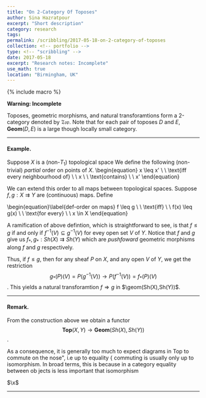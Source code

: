 ```yaml
---
title: "On 2-Category Of Toposes"
author: Sina Hazratpour
excerpt: "Short description"
category: research
tags: 
permalink: /scribbling/2017-05-18-on-2-category-of-toposes
collection: <!-- portfolio -->
type: <!-- "scribbling" -->
date: 2017-05-18
excerpt: "Research notes: Incomplete"
use_math: true
location: "Birmingham, UK"
---
```


{% include macro %}

**Warning: Incomplete**

Toposes, geometric morphisms, and natural transforamtions form a 2-category denoted by $\mathfrak{Top}$. Note that for each pair of toposes $D$ and $E$, $\mathbf{Geom}(D,E)$ is a large though locally small category. 

------------------------------------------------------------------




#### Example.  
Suppose $X$ is a (non-$T_1$) topological space  We define the following (non-trivial) _partial_ order on points of $X$. 
 \begin{equation} 
 x \leq x'  \ \ \text{iff every neighbourhood of} \ \ x  \ \ \text{contains} \ \ x'
 \end{equation}
 
We can extend this order to all maps between topological spaces. Suppose $f,g: X \rightrightarrows Y$ are (continuous) maps. Define



\begin{equation}\label{def-order on maps}
 f \leq g  \ \  \text{iff} \ \ f(x) \leq g(x) \ \ \text{for every} \ \  x \in X 
\end{equation} 



A ramification of above defintion, which is straightforward to see, is that $f \leq g$ if and only if $f^{-1} (V) \subseteq g^{-1}(V)$ for evey open set $V$ of $Y$.  Notice that $f$ and $g$ give us $f_{\ast},g_{\ast}: Sh(X) \rightrightarrows Sh(Y)$ which are _pushfoward_ geometric morphisms along $f$ and $g$ respectively. 

Thus, if $f \leq g$, then  for any sheaf $P$ on $X$, and any open $V$ of $Y$, we get the restriction 
$$g_{\ast}(P)(V)=P(g^{-1}(V)) \rightarrow P(f^{-1}(V))= f_{\ast}(P)(V)$$.
This yields a natural transforamtion $f \Rightarrow g$ in $\geom(Sh(X),Sh(Y))$. 

----------------------------------------------------------------------------------


#### Remark.
From the construction above we obtain a functor $$ \mathbf{Top}(X,Y) \rightarrow \mathbf{Geom}(Sh(X),Sh(Y))$$. 


As a consequence, it is generally too much to expect diagrams in Top to commute on the nose", i.e up to
equality { commuting is usually only up to isomorphism. In broad terms, this is because
in a category equality between ob jects is less important that isomorphism


$\x$ 

---------------------------------------------------------------------------------





